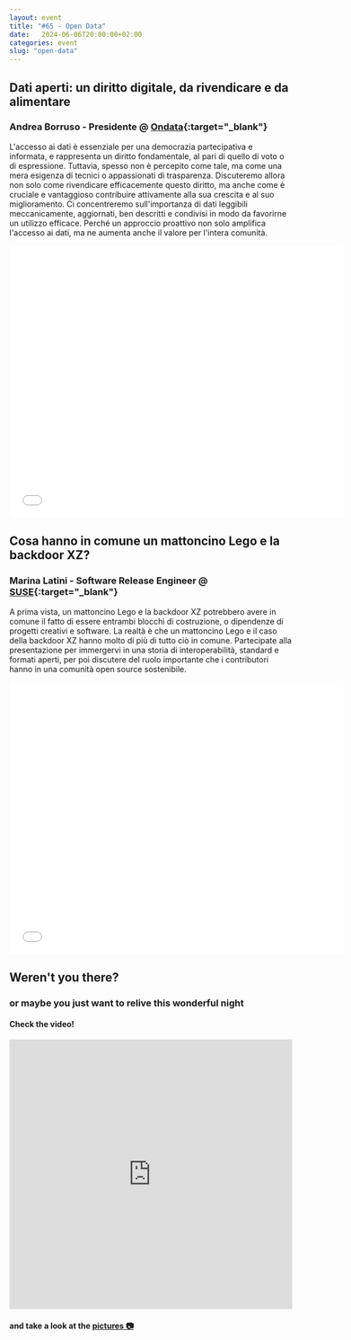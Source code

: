 ```yaml
---
layout: event
title: "#65 - Open Data"
date:   2024-06-06T20:00:00+02:00
categories: event
slug: "open-data"
---
```


## Dati aperti: un diritto digitale, da rivendicare e da alimentare

### Andrea Borruso - Presidente @ [Ondata](//www.ondata.it){:target="_blank"}

L'accesso ai dati è essenziale per una democrazia partecipativa e informata, e rappresenta un diritto fondamentale, al pari di quello di voto o di espressione. Tuttavia, spesso non è percepito come tale, ma come una mera esigenza di tecnici o appassionati di trasparenza. Discuteremo allora non solo come rivendicare efficacemente questo diritto, ma anche come è cruciale e vantaggioso contribuire attivamente alla sua crescita e al suo miglioramento. Ci concentreremo sull'importanza di dati leggibili meccanicamente, aggiornati, ben descritti e condivisi in modo da favorirne un utilizzo efficace. Perché un approccio proattivo non solo amplifica l'accesso ai dati, ma ne aumenta anche il valore per l'intera comunità.

<iframe src="//www.slideshare.net/slideshow/embed_code/key/n93PnnCG0PeLtz" width="595" height="485" frameborder="0" marginwidth="0" marginheight="0" scrolling="no" allowfullscreen> </iframe>


## Cosa hanno in comune un mattoncino Lego e la backdoor XZ?

### Marina Latini - Software Release Engineer @ [SUSE](//www.suse.com){:target="_blank"}

A prima vista, un mattoncino Lego e la backdoor XZ potrebbero avere in comune il fatto di essere entrambi blocchi di costruzione, o dipendenze di progetti creativi e software. La realtà è che un mattoncino Lego e il caso della backdoor XZ hanno molto di più di tutto ciò in comune.
Partecipate alla presentazione per immergervi in una storia di interoperabilità, standard e formati aperti, per poi discutere del ruolo importante che i contributori hanno in una comunità open source sostenibile.

<iframe src="//www.slideshare.net/slideshow/embed_code/key/h2IpF7zSPtNLlv" width="595" height="485" frameborder="0" marginwidth="0" marginheight="0" scrolling="no" allowfullscreen> </iframe>


## Weren't you there?

### or maybe you just want to relive this wonderful night

<section class="fb-links">

#### Check the video!

<iframe width="100%" height="480px" src="https://www.youtube.com/embed/kl-vh99nUpY" frameborder="0" allow="accelerometer; autoplay; clipboard-write; encrypted-media; gyroscope; picture-in-picture" allowfullscreen></iframe>

#### and take a look at the <a id="fb_photo_album" class="btn-facebook" target="_blank" href="//photos.app.goo.gl/bJ4iMhLtN4eTuUps6">pictures &#128247;</a>

</section>
